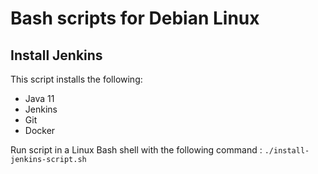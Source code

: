 # Bash scripts for Debian Linux

## Install Jenkins

This script installs the following:

- Java 11
- Jenkins
- Git
- Docker

Run script in a Linux Bash shell with the following command : `./install-jenkins-script.sh`
